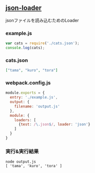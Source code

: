 ## [json-loader](https://github.com/webpack/json-loader)
jsonファイルを読み込むためのLoader

### example.js

```javascript:example.js
var cats = require('./cats.json');
console.log(cats);
```

### cats.json

```json:cats.json
["tama", "kuro", "tora"]
```

### webpack.config.js

```javascript:webpack.config.js
module.exports = {
  entry: './example.js',
  output: {
    filename: 'output.js'
  },
  module: {
    loaders: [
      {test: /\.json$/, loader: 'json'}
    ]
  }
}
```

### 実行&実行結果

```console:実行&実行結果 
node output.js
[ 'tama', 'kuro', 'tora' ]
```

